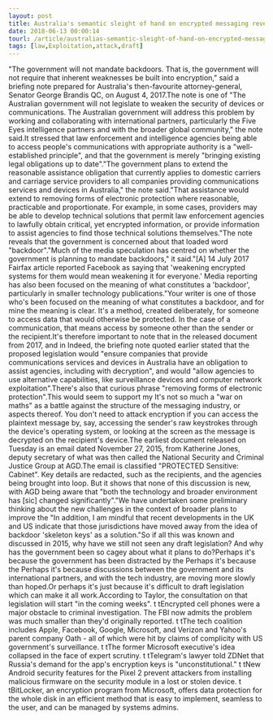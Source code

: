 ```yaml
---
layout: post
title: Australia's semantic sleight of hand on encrypted messaging revealed
date: 2018-06-13 00:00:14
tourl: /article/australias-semantic-sleight-of-hand-on-encrypted-messaging-revealed/
tags: [law,Exploitation,attack,draft]
---
```

"The government will not mandate backdoors. That is, the government will not require that inherent weaknesses be built into encryption," said a briefing note prepared for Australia's then-favourite attorney-general, Senator George Brandis QC, on August 4, 2017.The note is one of "The Australian government will not legislate to weaken the security of devices or communications. The Australian government will address this problem by working and collaborating with international partners, particularly the Five Eyes intelligence partners and with the broader global community," the note said.It stressed that law enforcement and intelligence agencies being able to access people's communications with appropriate authority is a "well-established principle", and that the government is merely "bringing existing legal obligations up to date"."The government plans to extend the reasonable assistance obligation that currently applies to domestic carriers and carriage service providers to all companies providing communications services and devices in Australia," the note said."That assistance would extend to removing forms of electronic protection where reasonable, practicable and proportionate. For example, in some cases, providers may be able to develop technical solutions that permit law enforcement agencies to lawfully obtain critical, yet encrypted information, or provide information to assist agencies to find those technical solutions themselves."The note reveals that the government is concerned about that loaded word "backdoor"."Much of the media speculation has centred on whether the government is planning to mandate backdoors," it said."[A] 14 July 2017 Fairfax article reported Facebook as saying that 'weakening encrypted systems for them would mean weakening it for everyone.' Media reporting has also been focused on the meaning of what constitutes a 'backdoor', particularly in smaller technology publications."Your writer is one of those who's been focused on the meaning of what constitutes a backdoor, and for mine the meaning is clear. It's a method, created deliberately, for someone to access data that would otherwise be protected. In the case of a communication, that means access by someone other than the sender or the recipient.It's therefore important to note that in the released document from 2017, and in Indeed, the briefing note quoted earlier stated that the proposed legislation would "ensure companies that provide communications services and devices in Australia have an obligation to assist agencies, including with decryption", and would "allow agencies to use alternative capabilities, like surveillance devices and computer network exploitation".There's also that curious phrase "removing forms of electronic protection".This would seem to support my It's not so much a "war on maths" as a battle against the structure of the messaging industry, or aspects thereof. You don't need to attack encryption if you can access the plaintext message by, say, accessing the sender's raw keystrokes through the device's operating system, or looking at the screen as the message is decrypted on the recipient's device.The earliest document released on Tuesday is an email dated November 27, 2015, from Katherine Jones, deputy secretary of what was then called the National Security and Criminal Justice Group at AGD.The email is classified "PROTECTED Sensitive: Cabinet". Key details are redacted, such as the recipients, and the agencies being brought into loop. But it shows that none of this discussion is new, with AGD being aware that "both the technology and broader environment has [sic] changed significantly"."We have undertaken some preliminary thinking about the new challenges in the context of broader plans to improve the "In addition, I am mindful that recent developments in the UK and US indicate that those jurisdictions have moved away from the idea of backdoor 'skeleton keys' as a solution."So if all this was known and discussed in 2015, why have we still not seen any draft legislation? And why has the government been so cagey about what it plans to do?Perhaps it's because the government has been distracted by the Perhaps it's because the Perhaps it's because discussions between the government and its international partners, and with the tech industry, are moving more slowly than hoped.Or perhaps it's just because it's difficult to draft legislation which can make it all work.According to Taylor, the consultation on that legislation will start "in the coming weeks". t tEncrypted cell phones were a major obstacle to criminal investigation. The FBI now admits the problem was much smaller than they'd originally reported. t tThe tech coalition includes Apple, Facebook, Google, Microsoft, and Verizon and Yahoo's parent company Oath - all of which were hit by claims of complicity with US government's surveillance. t tThe former Microsoft executive's idea collapsed in the face of expert scrutiny. t tTelegram's lawyer told ZDNet that Russia's demand for the app's encryption keys is "unconstitutional." t tNew Android security features for the Pixel 2 prevent attackers from installing malicious firmware on the security module in a lost or stolen device. t tBitLocker, an encryption program from Microsoft, offers data protection for the whole disk in an efficient method that is easy to implement, seamless to the user, and can be managed by systems admins.